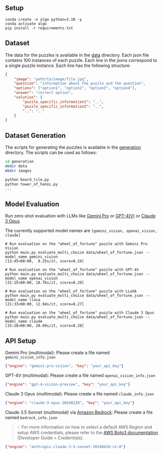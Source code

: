 ## Setup

```
conda create -n algo python=3.10 -y
conda activate algo
pip install -r requirements.txt
```

## Dataset

The data for the puzzles is available in the [data](https://github.com/declare-lab/puzzle-reasoning/tree/master/AlgoPuzzleVQA/data) directory. Each json file contains 100 instances of each puzzle. Each line in the jsons correspond to a single puzzle instance. Each line has the following structure:

```json
{
    "image": "path/to/image/file.jpg", 
    "question": "information about the puzzle and the question", 
    "options": ["option1", "option2", "option3", "option4"], 
    "answer": "correct option", 
    "solution": {
        "puzzle_specific_information1": "..",
        "puzzle_specific_information2": "..",
        "..": ".." 
    }
}
```

## Dataset Generation

The scripts for generating the puzzles is available in the [generation](https://github.com/declare-lab/puzzle-reasoning/tree/master/AlgoPuzzleVQA/generation) directory. The scripts can be used as follows:

```bash
cd generation
mkdir data
mkdir images

python board_tile.py
python tower_of_hanoi.py
...
```


## Model Evaluation

Run zero-shot evaluation with LLMs like [Gemini Pro](https://ai.google.dev/tutorials/python_quickstart?hl=en) or [GPT-4(V)](https://platform.openai.com/docs/guides/vision) or [Claude 3 Opus](https://docs.anthropic.com/claude/docs/vision) 

The currently supported model names are `[gemini_vision, openai_vision, claude]`

```
# Run evaluation on the "wheel_of_fortune" puzzle with Gemini Pro Vision
python main.py evaluate_multi_choice data/wheel_of_fortune.json --model_name gemini_vision
[13:45<00:00,  8.25s/it, score=0.24]

# Run evaluation on the "wheel_of_fortune" puzzle with GPT-4V
python main.py evaluate_multi_choice data/wheel_of_fortune.json --model_name openai_vision
[31:15<00:00, 18.76s/it, score=0.29]

# Run evaluation on the "wheel_of_fortune" puzzle with LLaVA
python main.py evaluate_multi_choice data/wheel_of_fortune.json --model_name llava
[21:33<00:00, 12.94s/it, score=0.27]

# Run evaluation on the "wheel_of_fortune" puzzle with Claude 3 Opus
python main.py evaluate_multi_choice data/wheel_of_fortune.json --model_name claude
[33:28<00:00, 20.09s/it, score=0.20]

```

## API Setup

Gemini Pro (multimodal): Please create a file named `gemini_vision_info.json`

```json
{"engine": "gemini-pro-vision", "key": "your_api_key"}
```

GPT-4V (multimodal): Please create a file named `openai_vision_info.json`

```json
{"engine": "gpt-4-vision-preview", "key": "your_api_key"}
```

Claude 3 Opus (multimodal): Please create a file named `claude_info.json`

```json
{"engine": "claude-3-opus-20240229", "key": "your_api_key"}
```

Claude 3.5 Sonnet (multimodal) via [Amazon Bedrock](https://aws.amazon.com/bedrock/claude/): Please create a file named `bedrock_info.json`

> 💡 For more information on how to select a default AWS Region and setup AWS credentials, please refer to the [AWS Boto3 documentation](https://boto3.amazonaws.com/v1/documentation/api/latest/guide/credentials.html) (Developer Guide > Credentials).

```json
{"engine": "anthropic.claude-3-5-sonnet-20240620-v1:0"}
```